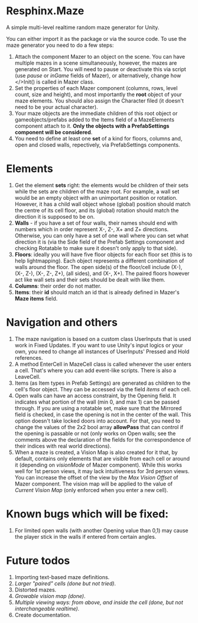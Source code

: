 # Resphinx.Maze
A simple multi-level realtime random maze generator for Unity.

You can either import it as the package or via the source code. To use the maze generator you need to do a few steps:
1. Attach the component Mazer to an object on the scene. You can have multiple mazes in a scene simultaneously, however, the mazes are generated on Start. You will need to pause or deactivate this via script (use <i>pause</i> or <i>inGame</i> fields of Mazer), or alternatively, change how </>Init()</i> is called in Mazer class.
2. Set the properties of each Mazer component (columns, rows, level count, size and height), and most importantly the <b>root</b> object of your maze elements. You should also assign the Character filed (it doesn't need to be your actual character). 
3. Your maze objects are the immediate children of this root object or gameobjects/prefabs added to the Items field of a MazeElements component attach to it. <b>Only the objects with a PrefabSettings component will be considered</b>.
4. You need to define at least one <b>set</b> of a kind for floors, columns and, open and closed walls, repectively, via PrefabSettings components. 

# Elements
1. Get the element <b>sets</b> right: the elements would be children of their sets while the sets are children of the maze root. For example, a wall set would be an empty object with an unimportant position or rotation. However, it has a child wall object whose (global) position should match the centre of its cell floor, and its (global) rotation should match the direction it is supposed to be on.
2. <b>Walls</b> - if you have a set of four walls, their names should end with numbers which in order represent X-, Z-, X+ and Z+ directions. Otherwise, you can only have a set of one wall where you can set what direction it is (via the Side field of the Prefab Settings component and checking Rotatable to make sure it doesn't only apply to that side). 
3. <b>Floors</b>: ideally you will have five floor objects for each floor set (this is to help lightmapping). Each object represents a different combination of walls around the floor. The open side(s) of the floor/cell include (X-), (X-, Z-), (X-, Z-, Z+), (all sides), and (X-, X+). The paired floors however act like wall sets and their sets should be dealt with like them.
4. <b>Columns</b>: their order do not matter.
5. <b>Items</b>: their <b>id</b> should match an id that is already defined in Mazer's <b>Maze items</b> field. 
# Navigation and others
1. The maze navigation is based on a custom class UserInputs that is used work in Fixed Updates. If you want to use Unity's input logics or your own, you need to change all instances of UserInputs' Pressed and Hold references. 
2. A method EnterCell in MazeCell class is called whenever the user enters a cell. That's where you can add event-like scripts. There is also a LeaveCell.
3. Items (as Item types in Prefab Settings) are generated as children to the cell's floor object. They can be accessed via the field <i>items</i> of each cell. 
4. Open walls can have an access constraint, by the Opening field. It indicates what portion of the wall (min 0, and max 1) can be passed through. If you are using a rotatable set, make sure that the Mirrored field is checked, in case the opening is not in the center of the wall. This option doesn't take locked doors into account. For that, you need to change the values of the 2x2 bool array <b>allowPass</b> that can control if the opening is passable or not (only works on Open walls; see the comments above the declaration of the fields for the correspondence of their indices with real world directions).
5. When a maze is created, a Vision Map is also created for it that, by default, contains only elements that are visible from each cell or around it (depending on <i>visionMode</i> of Mazer component). While this works well for 1st person views, it may lack intuitiveness for 3rd person views. You can increase the offset of the view by the <i>Max Vision Offset</i> of Mazer component. The vision map will be applied to the value of <i>Current Vision Map</i> (only enforced when you enter a new cell).
# Known bugs which will be fixed:
1. For limited open walls (with another Opening value than 0,1) may cause the player stick in the walls if entered from certain angles.
# Future todos
1. Importing text-based maze definitions.
2. <i>Larger "paired" cells (done but not tried)</i>.
3. Distorted mazes.
4. <i>Growable vision map (done)</i>.
5. <i>Multiple viewing ways: from above, and inside the cell (done, but not interchangeable realtime).</i>
6. Create documentation.